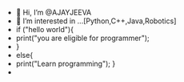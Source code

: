 - 👋 Hi, I’m @AJAYJEEVA
- 👀 I’m interested in ...[Python,C++,Java,Robotics]
- if ("hello world"){
- print("you are eligible for programmer");
- }
- else{
- print("Learn programming");
}
-

<!---
AJAYJEEVA/AJAYJEEVA is a ✨ special ✨ repository because its `README.md` (this file) appears on your GitHub profile.
You can click the Preview link to take a look at your changes.
--->
